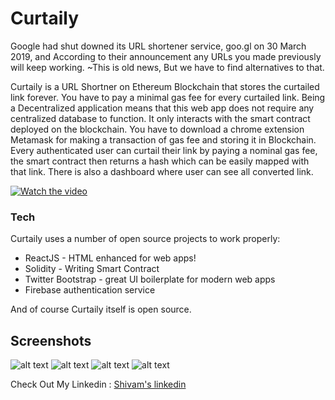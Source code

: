 # Curtaily

Google had shut downed its URL shortener service, goo.gl on 30 March 2019, and According to their announcement any URLs you made previously will keep working. 
~This is old news, But we have to find alternatives to that.


Curtaily is a URL Shortner on Ethereum Blockchain that stores the curtailed link forever. You have to pay a minimal gas fee for every curtailed link. Being a Decentralized application means that this web app does not require any centralized database to function. It only interacts with the smart contract deployed on the blockchain. You have to download a chrome extension Metamask for making a transaction of gas fee and storing it in Blockchain. Every authenticated user can curtail their link by paying a nominal gas fee, the smart contract then returns a hash which can be easily mapped with that link. There is also a dashboard where user can see all converted link.

[![Watch the video](https://serving.photos.photobox.com/210233271d19ebaf3e451d22139af8d9b6ba2ce7b7984d7a3a0ea2e4c4191ea9f64dbe7b.jpg)](https://www.youtube.com/watch?v=6RdDEZfF4Lc&feature=youtu.be)


### Tech

Curtaily uses a number of open source projects to work properly:

* ReactJS - HTML enhanced for web apps!
* Solidity - Writing Smart Contract
* Twitter Bootstrap - great UI boilerplate for modern web apps
* Firebase authentication service

And of course Curtaily itself is open source.

## Screenshots
![alt text](https://serving.photos.photobox.com/88189049555c2b75c3e29498b536056263d60e1f0afe5a1be7396585f012bd7b19885c48.jpg)
![alt text](https://serving.photos.photobox.com/779806413baa89fa211dec9fac0238e7cf94c44edfacf12d02eefc8317fb5d15e5a430a2.jpg)
![alt text](https://serving.photos.photobox.com/543507505a7c2cb101ef2ff7935755c77d0c118d4e87848681608f3f71e65a8d7f1ecd85.jpg)
![alt text](https://serving.photos.photobox.com/34443590b7cbbf1f6baf336e6cfbefb213870e04fce8083532754160bfa017becab220a3.jpg)


Check Out My Linkedin : [Shivam's linkedin](https://www.linkedin.com/in/shivam-agrawal-a4a414181/)

